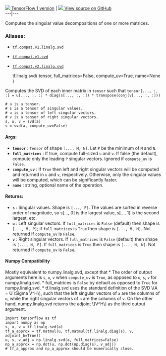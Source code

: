 [ ![](https://tensorflow.google.cn/images/tf_logo_32px.png) TensorFlow 1
version](/versions/r1.15/api_docs/python/tf/linalg/svd) |  [
![](https://tensorflow.google.cn/images/GitHub-Mark-32px.png) View source on
GitHub
](https://github.com/tensorflow/tensorflow/blob/r2.0/tensorflow/python/ops/linalg_ops.py#L355-L422)  
---|---  
  
Computes the singular value decompositions of one or more matrices.

### Aliases:

  * [`tf.compat.v1.linalg.svd`](/api_docs/python/tf/linalg/svd)
  * [`tf.compat.v1.svd`](/api_docs/python/tf/linalg/svd)
  * [`tf.compat.v2.linalg.svd`](/api_docs/python/tf/linalg/svd)

    
    
    tf.linalg.svd(
        tensor,
        full_matrices=False,
        compute_uv=True,
        name=None
    )
    

Computes the SVD of each inner matrix in `tensor` such that `tensor[..., :, :]
= u[..., :, :] * diag(s[..., :, :]) * transpose(conj(v[..., :, :]))`

    
    
    # a is a tensor.
    # s is a tensor of singular values.
    # u is a tensor of left singular vectors.
    # v is a tensor of right singular vectors.
    s, u, v = svd(a)
    s = svd(a, compute_uv=False)
    

#### Args:

  * **`tensor`** : `Tensor` of shape `[..., M, N]`. Let `P` be the minimum of `M` and `N`.
  * **`full_matrices`** : If true, compute full-sized `u` and `v`. If false (the default), compute only the leading `P` singular vectors. Ignored if `compute_uv` is `False`.
  * **`compute_uv`** : If `True` then left and right singular vectors will be computed and returned in `u` and `v`, respectively. Otherwise, only the singular values will be computed, which can be significantly faster.
  * **`name`** : string, optional name of the operation.

#### Returns:

  * **`s`** : Singular values. Shape is `[..., P]`. The values are sorted in reverse order of magnitude, so s[..., 0] is the largest value, s[..., 1] is the second largest, etc.
  * **`u`** : Left singular vectors. If `full_matrices` is `False` (default) then shape is `[..., M, P]`; if `full_matrices` is `True` then shape is `[..., M, M]`. Not returned if `compute_uv` is `False`.
  * **`v`** : Right singular vectors. If `full_matrices` is `False` (default) then shape is `[..., N, P]`. If `full_matrices` is `True` then shape is `[..., N, N]`. Not returned if `compute_uv` is `False`.

#### Numpy Compatibility

Mostly equivalent to numpy.linalg.svd, except that * The order of output
arguments here is `s`, `u`, `v` when `compute_uv` is `True`, as opposed to
`u`, `s`, `v` for numpy.linalg.svd. * full_matrices is `False` by default as
opposed to `True` for numpy.linalg.svd. * tf.linalg.svd uses the standard
definition of the SVD \\(A = U \Sigma V^H\\), such that the left singular
vectors of `a` are the columns of `u`, while the right singular vectors of `a`
are the columns of `v`. On the other hand, numpy.linalg.svd returns the
adjoint \\(V^H\\) as the third output argument.

    
    
    import tensorflow as tf
    import numpy as np
    s, u, v = tf.linalg.svd(a)
    tf_a_approx = tf.matmul(u, tf.matmul(tf.linalg.diag(s), v, adjoint_b=True))
    u, s, v_adj = np.linalg.svd(a, full_matrices=False)
    np_a_approx = np.dot(u, np.dot(np.diag(s), v_adj))
    # tf_a_approx and np_a_approx should be numerically close.
    


